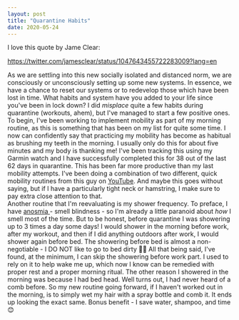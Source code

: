 ```yaml
---
layout: post
title: "Quarantine Habits"
date: 2020-05-24
---
```

I love this quote by Jame Clear:

https://twitter.com/jamesclear/status/1047643455722283009?lang=en

As we are settling into this new socially isolated and distanced norm, we are consciously or unconsciously setting up some new systems. In essence, we have a chance to reset our systems or to redevelop those which have been lost in time. What habits and system have you added to your life since you&#x27;ve been in lock down? I did <em>misplace</em> quite a few habits during quarantine (workouts, ahem), but I&#x27;ve managed to start a few positive ones. 
To begin, I&#x27;ve been working to implement mobility as part of my morning routine, as this is something that has been on my list for quite some time. I now can confidently say that practicing my mobility has become as habitual as brushing my teeth in the morning. I usually only do this for about five minutes and my body is thanking me! I&#x27;ve been tracking this using my Garmin watch and I have successfully completed this for 38 out of the last 62 days in quarantine. This has been far more productive than my last mobility attempts. I&#x27;ve been doing a combination of two different, quick mobility routines from this guy on <a href="https://www.youtube.com/channel/UCU0DZhN-8KFLYO6beSaYljg">YouTube</a>.  And maybe this goes without saying, but if I have a particularly tight neck or hamstring, I make sure to pay extra close attention to that.  
Another routine that I&#x27;m reevaluating is my shower frequency. To preface, I have <a href="https://en.wikipedia.org/wiki/Anosmia">anosmia </a>- smell blindness - so I&#x27;m already a little paranoid about <em>how</em> I smell most of the time. But to be honest, before quarantine I was showering up to 3 times a day some days! I would shower in the morning before work, after my workout, and then if I did anything outdoors after work, I would shower again before bed. The showering before bed is almost a non-negotiable - I DO NOT like to go to bed dirty 🙅‍♂️ 
All that being said, I&#x27;ve found, at the minimum, I can skip the showering before work part. I used to rely on it to help wake me up, which now I know can be remedied with proper rest and a proper morning ritual. The other reason I showered in the morning was because I had bed head. Well turns out, I had never heard of a comb before. So my new routine going forward, if I haven&#x27;t worked out in the morning, is to simply wet my hair with a spray bottle and comb it. It ends up looking the exact same. Bonus benefit - I save water, shampoo, and time 😊
